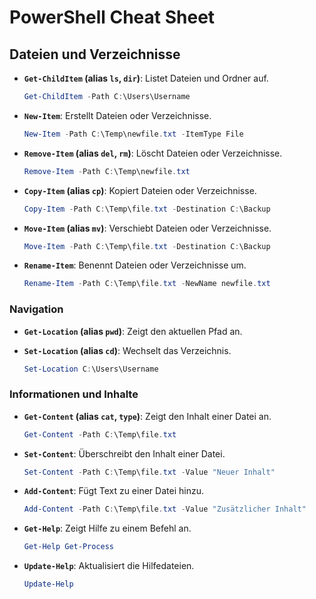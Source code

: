 # PowerShell Cheat Sheet

## Dateien und Verzeichnisse
- **`Get-ChildItem` (alias `ls`, `dir`)**: Listet Dateien und Ordner auf.
  ```powershell
  Get-ChildItem -Path C:\Users\Username
  ```
  
- **`New-Item`**: Erstellt Dateien oder Verzeichnisse.
  ```powershell
  New-Item -Path C:\Temp\newfile.txt -ItemType File
  ```

- **`Remove-Item` (alias `del`, `rm`)**: Löscht Dateien oder Verzeichnisse.
  ```powershell
  Remove-Item -Path C:\Temp\newfile.txt
  ```
  
- **`Copy-Item` (alias `cp`)**: Kopiert Dateien oder Verzeichnisse.
  ```powershell
  Copy-Item -Path C:\Temp\file.txt -Destination C:\Backup
  ```

- **`Move-Item` (alias `mv`)**: Verschiebt Dateien oder Verzeichnisse.
  ```powershell
  Move-Item -Path C:\Temp\file.txt -Destination C:\Backup
  ```

- **`Rename-Item`**: Benennt Dateien oder Verzeichnisse um.
  ```powershell
  Rename-Item -Path C:\Temp\file.txt -NewName newfile.txt
  ```
### Navigation

- **`Get-Location` (alias `pwd`)**: Zeigt den aktuellen Pfad an.

- **`Set-Location` (alias `cd`)**: Wechselt das Verzeichnis.
  ```powershell
  Set-Location C:\Users\Username
  ```
### Informationen und Inhalte

- **`Get-Content` (alias `cat`, `type`)**: Zeigt den Inhalt einer Datei an.
  ```powershell
  Get-Content -Path C:\Temp\file.txt
  ```
- **`Set-Content`**: Überschreibt den Inhalt einer Datei.
  ```powershell
  Set-Content -Path C:\Temp\file.txt -Value "Neuer Inhalt"
  ```
- **`Add-Content`**: Fügt Text zu einer Datei hinzu.
  ```powershell
  Add-Content -Path C:\Temp\file.txt -Value "Zusätzlicher Inhalt"
  ```

- **`Get-Help`**: Zeigt Hilfe zu einem Befehl an.
  ```powershell
  Get-Help Get-Process
  ```
- **`Update-Help`**: Aktualisiert die Hilfedateien.
  ```powershell
  Update-Help
  